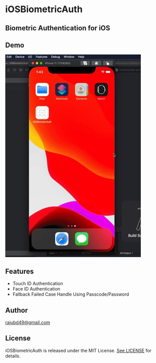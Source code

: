 # iOSBiometricAuth

## Biometric Authentication for iOS 


## Demo
![Output sample](https://github.com/rajubd49/iOSBiometricAuth/raw/master/iOSBiometricAuthDemo.gif)

## Features

* Touch ID Authentication
* Face ID Authentication
* Fallback Failed Case Handle Using Passcode/Password

## Author

rajubd49@gmail.com

## License

iOSBiometricAuth is released under the MIT License. [See LICENSE](https://github.com/rajubd49/iOSBiometricAuth/blob/master/LICENSE) for details.
